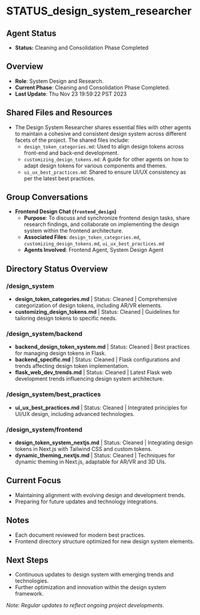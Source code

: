 # STATUS_design_system_researcher

## Agent Status
- **Status:** Cleaning and Consolidation Phase Completed


## Overview
- **Role**: System Design and Research.
- **Current Phase**: Cleaning and Consolidation Phase Completed.
- **Last Update**: Thu Nov 23 19:59:22 PST 2023

## Shared Files and Resources
- The Design System Researcher shares essential files with other agents to maintain a cohesive and consistent design system across different facets of the project. The shared files include:
  - `design_token_categories.md`: Used to align design tokens across front-end and back-end development.
  - `customizing_design_tokens.md`: A guide for other agents on how to adapt design tokens for various components and themes.
  - `ui_ux_best_practices.md`: Shared to ensure UI/UX consistency as per the latest best practices.

## Group Conversations
- **Frontend Design Chat (`frontend_design`)**
  - **Purpose**: To discuss and synchronize frontend design tasks, share research findings, and collaborate on implementing the design system within the frontend architecture.
  - **Associated Files**: `design_token_categories.md`, `customizing_design_tokens.md`, `ui_ux_best_practices.md`
  - **Agents Involved**: Frontend Agent, System Design Agent

## Directory Status Overview

### /design_system
- **design_token_categories.md** | Status: Cleaned | Comprehensive categorization of design tokens, including AR/VR elements.
- **customizing_design_tokens.md** | Status: Cleaned | Guidelines for tailoring design tokens to specific needs.

### /design_system/backend
- **backend_design_token_system.md** | Status: Cleaned | Best practices for managing design tokens in Flask.
- **backend_specific.md** | Status: Cleaned | Flask configurations and trends affecting design token implementation.
- **flask_web_dev_trends.md** | Status: Cleaned | Latest Flask web development trends influencing design system architecture.

### /design_system/best_practices
- **ui_ux_best_practices.md** | Status: Cleaned | Integrated principles for UI/UX design, including advanced technologies.

### /design_system/frontend
- **design_token_system_nextjs.md** | Status: Cleaned | Integrating design tokens in Next.js with Tailwind CSS and custom tokens.
- **dynamic_theming_nextjs.md** | Status: Cleaned | Techniques for dynamic theming in Next.js, adaptable for AR/VR and 3D UIs.

## Current Focus
- Maintaining alignment with evolving design and development trends.
- Preparing for future updates and technology integrations.

## Notes
- Each document reviewed for modern best practices.
- Frontend directory structure optimized for new design system elements.

## Next Steps
- Continuous updates to design system with emerging trends and technologies.
- Further optimization and innovation within the design system framework.

_Note: Regular updates to reflect ongoing project developments._
